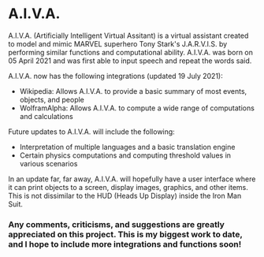 # A.I.V.A.

A.I.V.A. (Artificially Intelligent Virtual Assitant) is a virtual assistant created to model and mimic MARVEL superhero Tony Stark's J.A.R.V.I.S. by performing similar functions and computational ability.  A.I.V.A. was born on 05 April 2021 and was first able to input speech and repeat the words said.

A.I.V.A. now has the following integrations (updated 19 July 2021):
- Wikipedia: Allows A.I.V.A. to provide a basic summary of most events, objects, and people
- WolframAlpha: Allows A.I.V.A. to compute a wide range of computations and calculations

Future updates to A.I.V.A. will include the following:
- Interpretation of multiple languages and a basic translation engine
- Certain physics computations and computing threshold values in various scenarios

In an update far, far away, A.I.V.A. will hopefully have a user interface where it can print objects to a screen, display images, graphics, and other items.  This is not dissimilar to the HUD (Heads Up Display) inside the Iron Man Suit.

### Any comments, criticisms, and suggestions are greatly appreciated on this project.  This is my biggest work to date, and I hope to include more integrations and functions soon!
